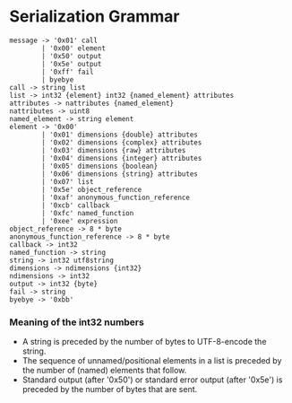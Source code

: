 # Serialization Grammar

    message -> '0x01' call
            | '0x00' element
            | '0x50' output
            | '0x5e' output
            | '0xff' fail
            | byebye
    call -> string list
    list -> int32 {element} int32 {named_element} attributes
    attributes -> nattributes {named_element}
    nattributes -> uint8
    named_element -> string element
    element -> '0x00'
            | '0x01' dimensions {double} attributes
            | '0x02' dimensions {complex} attributes
            | '0x03' dimensions {raw} attributes
            | '0x04' dimensions {integer} attributes
            | '0x05' dimensions {boolean}
            | '0x06' dimensions {string} attributes
            | '0x07' list
            | '0x5e' object_reference
            | '0xaf' anonymous_function_reference
            | '0xcb' callback
            | '0xfc' named_function
            | '0xee' expression
    object_reference -> 8 * byte
    anonymous_function_reference -> 8 * byte
    callback -> int32
    named_function -> string
    string -> int32 utf8string
    dimensions -> ndimensions {int32}
    ndimensions -> int32
    output -> int32 {byte}
    fail -> string
    byebye -> '0xbb'

### Meaning of the int32 numbers
* A string is preceded by the number of bytes to UTF-8-encode the string.
* The sequence of unnamed/positional elements in a list is preceded by
  the number of (named) elements that follow.
* Standard output (after '0x50') or standard error output (after '0x5e')
  is preceded by the number of bytes that are sent.
